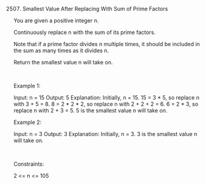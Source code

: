 2507. Smallest Value After Replacing With Sum of Prime Factors

You are given a positive integer n.

Continuously replace n with the sum of its prime factors.

Note that if a prime factor divides n multiple times, it should be included in the sum as many times as it divides n.

Return the smallest value n will take on.

 

Example 1:

Input: n = 15
Output: 5
Explanation: Initially, n = 15.
15 = 3 * 5, so replace n with 3 + 5 = 8.
8 = 2 * 2 * 2, so replace n with 2 + 2 + 2 = 6.
6 = 2 * 3, so replace n with 2 + 3 = 5.
5 is the smallest value n will take on.


Example 2:

Input: n = 3
Output: 3
Explanation: Initially, n = 3.
3 is the smallest value n will take on.


 

Constraints:

2 <= n <= 105
